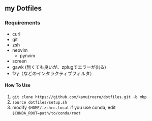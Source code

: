 ## my Dotfiles
### Requirements
- curl
- git
- zsh
- neovim
    - pynvim 
- screen
- gawk (無くても良いが、zplugでエラーが出る)
- fzy（などのインタラクティブフィルタ）


#### How To Use
1. `git clone https://github.com/kamuiroeru/dotfiles.git -b mbp`
2. `source dotfiles/setup.sh`
3. modify `$HOME/.zshrc.local`
   if you use conda, edit `$CONDA_ROOT=path/to/conda/root`
